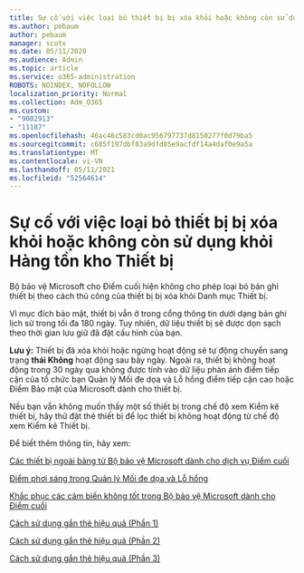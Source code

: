 ```yaml
---
title: Sự cố với việc loại bỏ thiết bị bị xóa khỏi hoặc không còn sử dụng khỏi Hàng tồn kho Thiết bị
ms.author: pebaum
author: pebaum
manager: scotv
ms.date: 05/11/2020
ms.audience: Admin
ms.topic: article
ms.service: o365-administration
ROBOTS: NOINDEX, NOFOLLOW
localization_priority: Normal
ms.collection: Adm_O365
ms.custom:
- "9002913"
- "11187"
ms.openlocfilehash: 46ac46c583cd0ac956797737d8150277f0d79ba5
ms.sourcegitcommit: c685f197dbf83a9dfd85e9acfdf14a4daf0e9a5a
ms.translationtype: MT
ms.contentlocale: vi-VN
ms.lasthandoff: 05/11/2021
ms.locfileid: "52564614"
---
```

# <a name="issues-with-removing-an-offboarded-or-decommissioned-device-from-the-device-inventory"></a>Sự cố với việc loại bỏ thiết bị bị xóa khỏi hoặc không còn sử dụng khỏi Hàng tồn kho Thiết bị

Bộ bảo vệ Microsoft cho Điểm cuối hiện không cho phép loại bỏ bản ghi thiết bị theo cách thủ công của thiết bị bị xóa khỏi Danh mục Thiết bị.

Vì mục đích bảo mật, thiết bị vẫn ở trong cổng thông tin dưới dạng bản ghi lịch sử trong tối đa 180 ngày. Tuy nhiên, dữ liệu thiết bị sẽ được dọn sạch theo thời gian lưu giữ đã đặt cấu hình của bạn.

**Lưu ý:** Thiết bị đã xóa khỏi hoặc ngừng hoạt động sẽ tự động chuyển sang trạng **thái Không** hoạt động sau bảy ngày. Ngoài ra, thiết bị không hoạt động trong 30 ngày qua không được tính vào dữ liệu phản ánh điểm tiếp cận của tổ chức bạn Quản lý Mối đe dọa và Lỗ hổng điểm tiếp cận cao hoặc Điểm Bảo mật của Microsoft dành cho thiết bị.
 
Nếu bạn vẫn không muốn thấy một số thiết bị trong chế độ xem Kiểm kê thiết bị, hãy thử đặt thẻ thiết bị để lọc thiết bị không hoạt động từ chế độ xem Kiểm kê Thiết bị.

Để biết thêm thông tin, hãy xem:

[Các thiết bị ngoài bảng từ Bộ bảo vệ Microsoft dành cho dịch vụ Điểm cuối](/microsoft-365/security/defender-endpoint/offboard-machines.md)

[Điểm phơi sáng trong Quản lý Mối đe dọa và Lỗ hổng](/microsoft-365/security/defender-endpoint/tvm-exposure-score.md)

[Khắc phục các cảm biến không tốt trong Bộ bảo vệ Microsoft dành cho Điểm cuối](/microsoft-365/security/defender-endpoint/fix-unhealthy-sensors#inactive-devices.md)

[Cách sử dụng gắn thẻ hiệu quả (Phần 1)](https://techcommunity.microsoft.com/t5/microsoft-defender-for-endpoint/how-to-use-tagging-effectively-part-1/ba-p/1964058)

[Cách sử dụng gắn thẻ hiệu quả (Phần 2)](https://techcommunity.microsoft.com/t5/microsoft-defender-for-endpoint/how-to-use-tagging-effectively-part-2/ba-p/1962008)

[Cách sử dụng gắn thẻ hiệu quả (Phần 3)](https://techcommunity.microsoft.com/t5/microsoft-defender-for-endpoint/how-to-use-tagging-effectively-part-3/ba-p/1964073)




